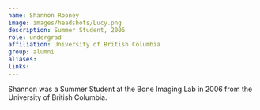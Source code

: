 ```yaml
---
name: Shannon Rooney
image: images/headshots/Lucy.png
description: Summer Student, 2006
role: undergrad
affiliation: University of British Columbia
group: alumni
aliases: 
links:
---
```


Shannon was a Summer Student at the Bone Imaging Lab in 2006 from the University of British Columbia.